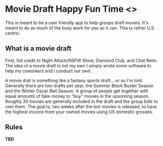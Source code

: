 # Movie Draft Happy Fun Time <>

This is meant to be a user friendly app to help groups draft movies. It's meant to do as much of the busy work for you as it can. This is rather U.S. centric.

## What is a movie draft
First, full credit to Night Attack/NSFW Show, Diamond Club, and Chat Relm. The idea of a movie draft is not my own I simply wrote some software to help my coworkers and I conduct our own.

A movie drat is something like a fantasy sports draft... or so I'm told. Generally there are two drafts per year, the Summer Block Buster Season and the Winter Oscar Bait Season. A group of people get together with equal amounts of fake money to "buy" movies in the upsoming season. Roughly 30 movies are generally included in the draft and the group bids to own them. The goal is, two weeks after the last movies is released, to have the highest income from your owned movies using US domestic grosses.

## Rules
**TBD**
